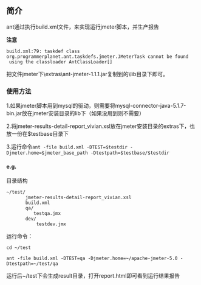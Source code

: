 ## 简介

ant通过执行build.xml文件，来实现运行jmeter脚本，并生产报告

**注意**

```
build.xml:79: taskdef class org.programmerplanet.ant.taskdefs.jmeter.JMeterTask cannot be found
 using the classloader AntClassLoader[]
```

把文件jmeter下\extras\ant-jmeter-1.1.1.jar复制到的\lib目录下即可。

### 使用方法

1.如果jmeter脚本用到mysql的驱动，则需要将mysql-connector-java-5.1.7-bin.jar放在jmeter安装目录的lib下（如果没用到则不需要）

2.将jmeter-results-detail-report_vivian.xsl放在jmeter安装目录的extras下，也放一份在$testbase目录下

3.运行命令`ant -file build.xml -DTEST=$testdir -Djmeter.home=$jmeter_base_path -Dtestpath=$testbase/$testdir` 

#### e.g.

目录结构

```
~/test/
       jmeter-results-detail-report_vivian.xsl
       build.xml
       qa/
          testqa.jmx
       dev/
           testdev.jmx
```

运行命令：

`cd ~/test`

`ant -file build.xml -DTEST=qa -Djmeter.home=~/apache-jmeter-5.0 -Dtestpath=~/test/qa`

运行后~/test下会生成result目录，打开report.html即可看到运行结果报告
